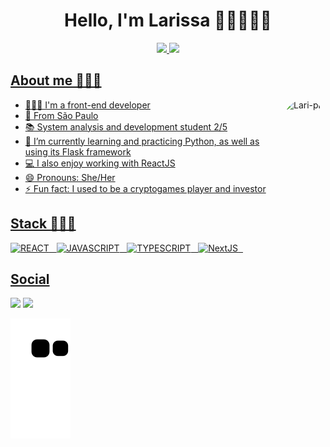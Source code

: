 <h1 align="center">Hello, I'm Larissa 👋🏻👩🏻‍💻</h1>

<div align="center">
  <a href="https://github.com/larissa-pinheiro">
  <img height="160em" src="https://github-readme-stats.vercel.app/api?username=larissa-pinheiro&show_icons=true&theme=dracula&include_all_commits=true&count_private=true"/>
  <img height="160em" src="https://github-readme-stats.vercel.app/api/top-langs/?username=larissa-pinheiro&layout=compact&langs_count=7&theme=dracula"/>
</div>
  
## About me 👩🏻‍💼
<img align="right" alt="Lari-pic" height="150" style="border-radius:50px;" src="https://cdn.discordapp.com/attachments/887758474484789280/992463625363128361/download20220705131452.png?width=676&height=676">

- 👩🏻‍💻 I'm a front-end developer
- 📌 From São Paulo
- 📚 System analysis and development student 2/5
- 🌱 I’m currently learning and practicing Python, as well as using its Flask framework
- 💻 I also enjoy working with ReactJS
- 😄 Pronouns: She/Her
- ⚡ Fun fact: I used to be a cryptogames player and investor

## Stack 👩🏻‍💻
![REACT](https://img.shields.io/badge/React-20232A?style=for-the-badge&logo=react&logoColor=61DAFB) &nbsp;
![JAVASCRIPT](https://img.shields.io/badge/JavaScript-323330?style=for-the-badge&logo=javascript&logoColor=F7DF1E) &nbsp;
![TYPESCRIPT](https://img.shields.io/badge/TypeScript-007ACC?style=for-the-badge&logo=typescript&logoColor=white) &nbsp;
![NextJS](https://img.shields.io/badge/-NextJs-black?style=for-the-badge&logo=next.js) &nbsp;
<br>
  
 ## Social
<a href="https://www.linkedin.com/in/larissa-mpinheiro" target="_blank"><img src="https://img.shields.io/badge/-LinkedIn-%230077B5?style=for-the-badge&logo=linkedin&logoColor=white" target="_blank"></a>
![](https://komarev.com/ghpvc/?username=larissa-pinheiro&style=for-the-badge&color=9370DB)

![Snake animation](https://github.com/larissa-pinheiro/larissa-pinheiro/blob/output/github-contribution-grid-snake.svg)
